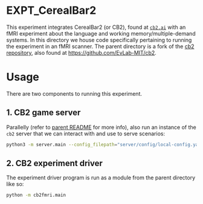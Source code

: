 # EXPT_CerealBar2

This experiment integrates CerealBar2 (or CB2), found at [`cb2.ai`](http://cb2.ai) with an fMRI experiment 
about the language and working memory/multiple-demand systems. In this directory we house code specifically 
pertaining to running the experiment in an fMRI scanner. The parent directory is a fork of the 
[cb2 repository](https://github.com/lil-lab/cb2), also found at https://github.com/EvLab-MIT/cb2.


# Usage

There are two components to running this experiment.

## 1. CB2 game server

Parallelly (refer to [parent README](../README.md) for more info), also run an instance of the
`cb2` server that we can interact with and use to serve scenarios: 
```bash
python3 -m server.main --config_filepath="server/config/local-config.yaml"
```

## 2. CB2 experiment driver

The experiment driver program is run as a module from the parent directory like so:
```bash
python -m cb2fmri.main
```
